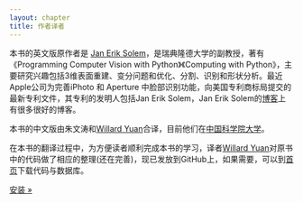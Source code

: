 ```yaml
---
layout: chapter
title: 作者译者
---
```


本书的英文版原作者是 [Jan Erik Solem](http://www.maths.lth.se/matematiklth/personal/solem/index.html)，是瑞典隆德大学的副教授，著有《Programming Computer Vision with Python》《Computing with Python》，主要研究兴趣包括3维表面重建、变分问题和优化、分割、识别和形状分析。最近Apple公司为完善iPhoto 和 Aperture 中脸部识别功能，向美国专利商标局提交的最新专利文件，其专利的发明人包括Jan Erik Solem，Jan Erik Solem的[博客](http://www.janeriksolem.net/)上有很多很好的博客。

本书的中文版由朱文涛和[Willard Yuan](http://yuanyong.org/)合译，目前他们在[中国科学院大学](http://www.gucas.ac.cn/)。

在本书的翻译过程中，为方便读者顺利完成本书的学习，译者[Willard Yuan](http://yuanyong.org/)对原书中的代码做了相应的整理(还在完善)，现已发放到GitHub上，如果需要，可以到[首页](http://yuanyong.org/pcvwithpython/)下载代码与数据库。

<div class="navigation">
  <a class="next_page" href="installation.html">安装 &raquo;</a>
</div>
